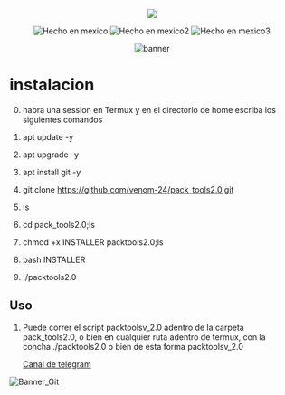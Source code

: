 <p align="center">

<img src="https://img.shields.io/badge/HECHO%20EN-MEXICO-SCRIPT?colorA=0000ff&colorB=CDCFD2&colorC=ff0000&style=for-the-badge">
</p>
<p align="center">
<img title="Hecho en mexico" src="https://img.shields.io/badge/Code-Packtools-blue.svg">
<img title="Hecho en mexico2" src="https://img.shields.io/badge/Version-2.0-blue.svg">
<img title="Hecho en mexico3" src="https://img.shields.io/badge/Escrito En-Bash-blue.svg">
</p>

<p align="center">
<img title="banner" src="https://i.ibb.co/n7HJCyh/Sin-t-tulo28.png">

# **instalacion**

0. habra una session en Termux y en el directorio de home escriba los siguientes comandos

1. apt update -y
2. apt upgrade -y
3. apt install git -y
4. git clone https://github.com/venom-24/pack_tools2.0.git
5. ls
6. cd pack_tools2.0;ls
7. chmod +x INSTALLER packtools2.0;ls
8. bash INSTALLER
9. ./packtools2.0

## Uso

1. Puede correr  el script packtoolsv_2.0  adentro de la carpeta pack_tools2.0,
o bien en cualquier ruta adentro de termux,
con la concha ./packtools2.0 o bien de esta forma packtoolsv_2.0

 
    [Canal de telegram](https://t.me/Vnom24)

![Banner_Git](https://i.ibb.co/7yDPHN6/Screenshot-20211105-185917-Termux.jpg/) 
